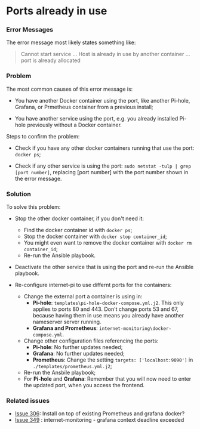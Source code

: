 # Ports already in use

### Error Messages
The error message most likely states something like:

> Cannot start service ... Host is already in use by another container ... port is already allocated

### Problem
The most common causes of this error message is:

* You have another Docker container using the port, like another Pi-hole, Grafana, or Prmetheus container from a previous install;

* You have another service using the port, e.g. you already installed Pi-hole previously without a Docker container.

Steps to confirm the problem:
* Check if you have any other docker containers running that use the port: `docker ps`;

* Check if any other service is using the port: `sudo netstat -tulp | grep [port number]`, replacing [port number] with the port number shown in the error message.

### Solution
To solve this problem:

* Stop the other docker container, if you don't need it:
    * Find the docker container id with `docker ps`;
    * Stop the docker container with `docker stop container_id`;
    * You might even want to remove the docker container with `docker rm container_id`;
    * Re-run the Ansible playbook.

* Deactivate the other service that is using the port and re-run the Ansible playbook.

* Re-configure internet-pi to use differnt ports for the containers:
    * Change the external port a container is using in:
        * **Pi-hole**: `templates\pi-hole-docker-compose.yml.j2`. This only applies to ports 80 and 443. Don't change ports 53 and 67, because having them in use means you already have another nameserver server running.
        * **Grafana and Prometheus**: `internet-monitoring\docker-compose.yml`.
    * Change other configuration files referencing the ports:
        * **Pi-hole**: No further updates needed;
        * **Grafana**: No further updates needed;
        * **Prometheus**: Change the setting 
        `targets: ['localhost:9090']` in 
        `./templates/prometheus.yml.j2`;
    * Re-run the Ansbile playbook;
    * For **Pi-hole** and **Grafana**: Remember that you will now need to enter the updated port, when you access the frontend.

### Related issues

* [Issue 306](https://github.com/geerlingguy/internet-pi/issues/306): Install on top of existing Prometheus and grafana docker?
* [Issue 349](https://github.com/geerlingguy/internet-pi/issues/349) : internet-monitoring - grafana context deadline exceeded